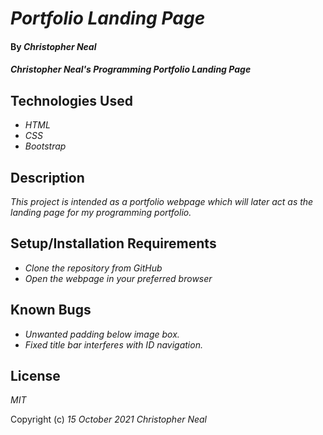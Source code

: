 # _Portfolio Landing Page_

#### By _**Christopher Neal**_

#### _Christopher Neal's Programming Portfolio Landing Page_

## Technologies Used

* _HTML_
* _CSS_
* _Bootstrap_

## Description

_This project is intended as a portfolio webpage which will later act as the landing page for my programming portfolio._

## Setup/Installation Requirements

* _Clone the repository from GitHub_
* _Open the webpage in your preferred browser_

## Known Bugs

* _Unwanted padding below image box._
* _Fixed title bar interferes with ID navigation._

## License

_MIT_

Copyright (c) _15 October 2021_ _Christopher Neal_